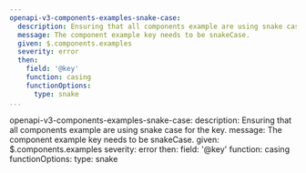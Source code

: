 ```yaml
---
openapi-v3-components-examples-snake-case:
  description: Ensuring that all components example are using snake case for the key.
  message: The component example key needs to be snakeCase.
  given: $.components.examples
  severity: error
  then:
    field: '@key'
    function: casing
    functionOptions:
      type: snake
...
```

openapi-v3-components-examples-snake-case:
  description: Ensuring that all components example are using snake case for the key.
  message: The component example key needs to be snakeCase.
  given: $.components.examples
  severity: error
  then:
    field: '@key'
    function: casing
    functionOptions:
      type: snake
